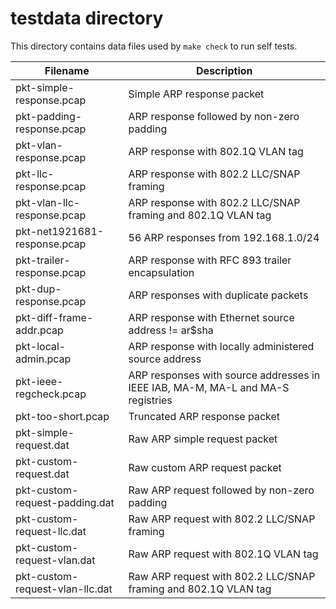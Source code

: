 # testdata directory
This directory contains data files used by `make check` to run self tests.

| Filename | Description |
| --- | --- |
| pkt-simple-response.pcap | Simple ARP response packet |
| pkt-padding-response.pcap | ARP response followed by non-zero padding |
| pkt-vlan-response.pcap | ARP response with 802.1Q VLAN tag |
| pkt-llc-response.pcap | ARP response with 802.2 LLC/SNAP framing |
| pkt-vlan-llc-response.pcap | ARP response with 802.2 LLC/SNAP framing and 802.1Q VLAN tag |
| pkt-net1921681-response.pcap | 56 ARP responses from 192.168.1.0/24 |
| pkt-trailer-response.pcap | ARP response with RFC 893 trailer encapsulation |
| pkt-dup-response.pcap | ARP responses with duplicate packets |
| pkt-diff-frame-addr.pcap | ARP response with Ethernet source address != ar$sha |
| pkt-local-admin.pcap | ARP response with locally administered source address |
| pkt-ieee-regcheck.pcap | ARP responses with source addresses in IEEE IAB, MA-M, MA-L and MA-S registries |
| pkt-too-short.pcap | Truncated ARP response packet |
| pkt-simple-request.dat | Raw ARP simple request packet |
| pkt-custom-request.dat | Raw custom ARP request packet |
| pkt-custom-request-padding.dat | Raw ARP request followed by non-zero padding |
| pkt-custom-request-llc.dat | Raw ARP request with 802.2 LLC/SNAP framing |
| pkt-custom-request-vlan.dat | Raw ARP request with 802.1Q VLAN tag |
| pkt-custom-request-vlan-llc.dat | Raw ARP request with 802.2 LLC/SNAP framing and 802.1Q VLAN tag |
